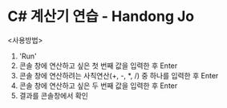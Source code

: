 # C# 계산기 연습 - Handong Jo

<사용방법>
1. 'Run'
2. 콘솔 창에 연산하고 싶은 첫 번째 값을 입력한 후 Enter
3. 콘솔 창에 연산하려는 사칙연산(+, -, *, /) 중 하나를 입력한 후 Enter
4. 콘솔 창에 연산하고 싶은 두 번째 값을 입력한 후 Enter
5. 결과를 콘솔창에서 확인
